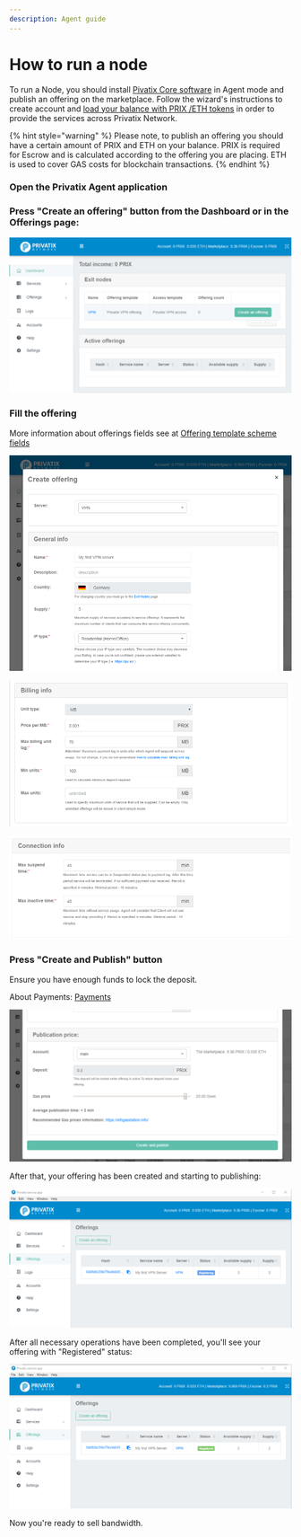 ```yaml
---
description: Agent guide
---
```


# How to run a node

To run a Node, you should install [Pivatix Core software](https://privatix.io/#download) in Agent mode and publish an offering on the marketplace. Follow the wizard's instructions to create account and [load your balance with PRIX /ETH tokens](https://docs.privatix.network/knowledge-base/how-to-get-prix) in order to provide the services across Privatix Network.

{% hint style="warning" %}
Please note, to publish an offering you should have a certain amount of PRIX and ETH on your balance. PRIX is required for Escrow and is calculated according to the offering you are placing. ETH is used to cover GAS costs for blockchain transactions.
{% endhint %}

### Open the Privatix Agent application

### Press "Create an offering" button from the Dashboard or in the Offerings page:

![](../.gitbook/assets/image%20%281%29.png)

### Fill the offering

More information about offerings fields see at [Offering template scheme fields](../privatix-core/core/messaging/offering/offering-template-scheme-fields.md)

![](../.gitbook/assets/image%20%2815%29.png)

![](../.gitbook/assets/image%20%282%29.png)

![](../.gitbook/assets/image%20%2826%29.png)

### Press "Create and Publish" button <a id="id-4.Makeserviceoffering(asAgent)inordertoshareyourbandwidth-Press&quot;CreateandPublish&quot;button"></a>

Ensure you have enough funds to lock the deposit.

About Payments: [Payments](../privatix-core/core/payments/)

![](../.gitbook/assets/image%20%2810%29.png)

After that, your offering has been created and starting to publishing:

![](../.gitbook/assets/image%20%2819%29.png)

After all necessary operations have been completed, you'll see your offering with "Registered" status:

![](../.gitbook/assets/image%20%2822%29.png)

Now you're ready to sell bandwidth.



